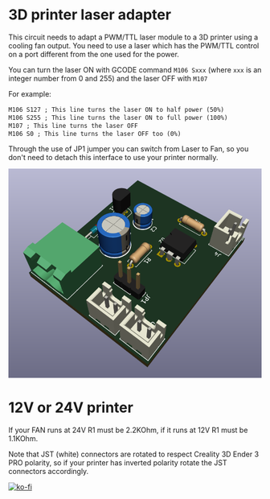 # 3D printer laser adapter

This circuit needs to adapt a PWM/TTL laser module to a 3D printer using a cooling fan output.
You need to use a laser which has the PWM/TTL control on a port different from the one used for the power.

You can turn the laser ON with GCODE command `M106 Sxxx` (where `xxx` is an integer number from 0 and 255) and the laser OFF with `M107`

For example:
```
M106 S127 ; This line turns the laser ON to half power (50%)
M106 S255 ; This line turns the laser ON to full power (100%)
M107 ; This line turns the laser OFF
M106 S0 ; This line turns the laser OFF too (0%)
```

Through the use of JP1 jumper you can switch from Laser to Fan, so you don't need to detach this interface to use your printer normally.

![pcb](3D-front.png)

# 12V or 24V printer

If your FAN runs at 24V R1 must be 2.2KOhm, if it runs at 12V R1 must be 1.1KOhm.

Note that JST (white) connectors are rotated to respect Creality 3D Ender 3 PRO polarity, so if your printer has inverted polarity rotate the JST connectors accordingly.

[![ko-fi](https://ko-fi.com/img/githubbutton_sm.svg)](https://ko-fi.com/F1F3SGS48)
